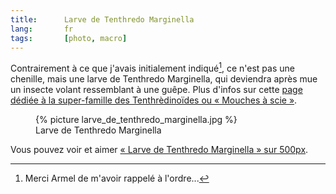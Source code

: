 ```yaml
---
title:      Larve de Tenthredo Marginella
lang:       fr
tags:       [photo, macro]
---
```


Contrairement à ce que j'avais initialement indiqué[^1], ce n'est pas une chenille, mais une larve de Tenthredo Marginella, qui deviendra après mue un insecte volant ressemblant à une guêpe. Plus d'infos sur cette [page dédiée à la super-famille des Tenthrèdinoïdes ou « Mouches à scie »](http://aramel.free.fr/INSECTES14-1.shtml).

<figure>
  {% picture larve_de_tenthredo_marginella.jpg %}
  <figcaption>
  Larve de Tenthredo Marginella
  </figcaption>
</figure>

[^1]: Merci Armel de m'avoir rappelé à l'ordre...

Vous pouvez voir et aimer [« Larve de Tenthredo Marginella » sur 500px](http://500px.com/photo/9465667).
